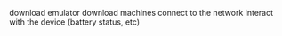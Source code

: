 download emulator
download machines
connect to the network
interact with the device (battery status, etc)
